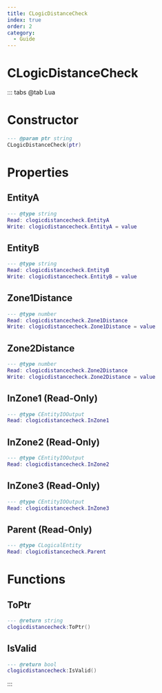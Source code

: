 ```yaml
---
title: CLogicDistanceCheck
index: true
order: 2
category:
  - Guide
---
```


# CLogicDistanceCheck

::: tabs
@tab Lua
# Constructor
```lua
--- @param ptr string
CLogicDistanceCheck(ptr)
```
# Properties
## EntityA 
```lua
--- @type string
Read: clogicdistancecheck.EntityA
Write: clogicdistancecheck.EntityA = value
```
## EntityB 
```lua
--- @type string
Read: clogicdistancecheck.EntityB
Write: clogicdistancecheck.EntityB = value
```
## Zone1Distance 
```lua
--- @type number
Read: clogicdistancecheck.Zone1Distance
Write: clogicdistancecheck.Zone1Distance = value
```
## Zone2Distance 
```lua
--- @type number
Read: clogicdistancecheck.Zone2Distance
Write: clogicdistancecheck.Zone2Distance = value
```
## InZone1 (Read-Only)
```lua
--- @type CEntityIOOutput
Read: clogicdistancecheck.InZone1
```
## InZone2 (Read-Only)
```lua
--- @type CEntityIOOutput
Read: clogicdistancecheck.InZone2
```
## InZone3 (Read-Only)
```lua
--- @type CEntityIOOutput
Read: clogicdistancecheck.InZone3
```
## Parent (Read-Only)
```lua
--- @type CLogicalEntity
Read: clogicdistancecheck.Parent
```
# Functions
## ToPtr
```lua
--- @return string
clogicdistancecheck:ToPtr()
```
## IsValid
```lua
--- @return bool
clogicdistancecheck:IsValid()
```

:::